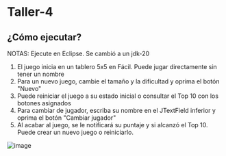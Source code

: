 # Taller-4

## ¿Cómo ejecutar?

NOTAS: Ejecute en Eclipse. Se cambió a un jdk-20

1. El juego inicia en un tablero 5x5 en Fácil. Puede jugar directamente sin tener un nombre
3. Para un nuevo juego, cambie el tamaño y la dificultad y oprima el botón "Nuevo"
4. Puede reiniciar el juego a su estado inicial o consultar el Top 10 con los botones asignados
5. Para cambiar de jugador, escriba su nombre en el JTextField inferior y oprima el botón "Cambiar jugador"
6. Al acabar al juego, se le notificará su puntaje y si alcanzó el Top 10. Puede crear un nuevo juego o reiniciarlo.

![image](https://user-images.githubusercontent.com/101780188/232346007-5ab3aee7-4f01-4cd9-a146-2f4d43d2f5be.png)

